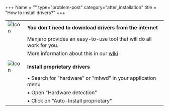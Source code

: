 +++
Name = ""
type="problem-post"
category="after_installation"
title = "How to install drivers?"
+++

|   |   |
|---|---|
| ![Icon](;baseurl;/img/actions/information.svg) | **You don't need to download drivers from the internet** |
|                                                   | Manjaro provides an easy-to-use tool that will do all work for you. |
|                                                   | More information about this in our [wiki](https://wiki.manjaro.org/index.php?title=Manjaro_Hardware_Detection_Overview) |
|   |   |
| ![Icon](;baseurl;/img/actions/execute.svg) | **Install proprietary drivers** |
|                                                   | • Search for "hardware" or "mhwd" in your application menu |
|                                                   | • Open "Hardware detection" |
|                                                   | • Click on "Auto-Install proprietary" |

